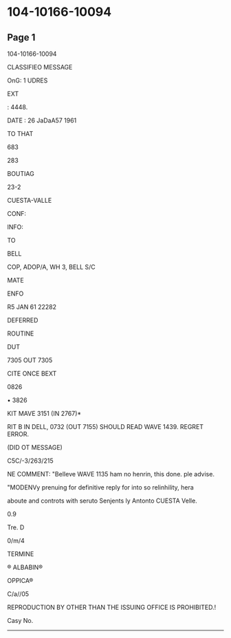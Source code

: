 # 104-10166-10094

## Page 1

104-10166-10094

CLASSIFIEO MESSAGE

OnG: 1 UDRES

EXT

: 4448.

DATE : 26 JaDaA57 1961

TO THAT

683

283

BOUTIAG

23-2

CUESTA-VALLE

CONF:

INFO:

TO

BELL

COP, ADOP/A, WH 3, BELL S/C

MATE

ENFO

R5 JAN 61 22282

DEFERRED

ROUTINE

DUT

7305 OUT 7305

CITE ONCE BEXT

0826

• 3826

KIT MAVE 3151 (IN 2767)*

RIT B IN DELL, 0732 (OUT 7155) SHOULD READ WAVE 1439. REGRET ERROR.

(DID OT MESSAGE)

C5C/-3/263/215

NE COMMENT: "BelIeve WAVE 1135 ham no henrin, this done. ple advise.

"MODENVy prenuing for definitive reply for into so relinhility, hera

aboute and controts with seruto Senjents ly Antonto CUESTA Velle.

0.9

Tre. D

0/m/4

TERMINE

® ALBABIN®

OPPICA®

C/a//05

REPRODUCTION BY OTHER THAN THE ISSUING OFFICE IS PROHIBITED.!

Casy No.

---

